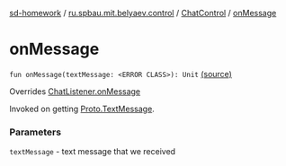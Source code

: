 [sd-homework](../../index.md) / [ru.spbau.mit.belyaev.control](../index.md) / [ChatControl](index.md) / [onMessage](.)

# onMessage

`fun onMessage(textMessage: <ERROR CLASS>): Unit` [(source)](https://github.com/StasBel/sd-homework/blob/gRPC/src/main/kotlin/ru/spbau/mit/belyaev/control/ChatControl.kt#L89)

Overrides [ChatListener.onMessage](../../ru.spbau.mit.belyaev.model/-chat-listener/on-message.md)

Invoked on getting [Proto.TextMessage](#).

### Parameters

`textMessage` - text message that we received